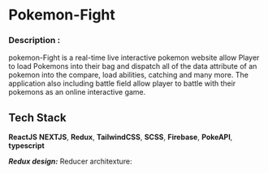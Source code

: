 # Pokemon-Fight
  ### Description : 
  pokemon-Fight is a real-time live interactive pokemon website allow Player to load Pokemons into their bag and dispatch all of the data attribute of an pokemon into the compare, load abilities, catching and many more. 
  The application also including battle field allow player to battle with their pokemons as an online interactive game.


## Tech Stack
  **ReactJS** **NEXTJS**, **Redux**, **TailwindCSS**, **SCSS**, **Firebase**, **PokeAPI**, **typescript**

  ***Redux design:*** 
  Reducer architexture: 
  
